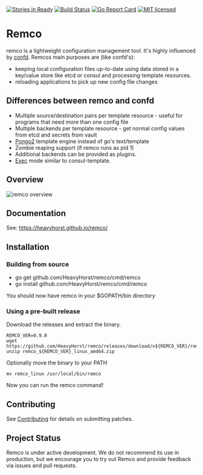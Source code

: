 [![Stories in Ready](https://badge.waffle.io/HeavyHorst/remco.png?label=ready&title=Ready)](https://waffle.io/HeavyHorst/remco)
[![Build Status](https://travis-ci.org/HeavyHorst/remco.svg?branch=master)](https://travis-ci.org/HeavyHorst/remco) [![Go Report Card](https://goreportcard.com/badge/github.com/HeavyHorst/remco)](https://goreportcard.com/report/github.com/HeavyHorst/remco) [![MIT licensed](https://img.shields.io/badge/license-MIT-blue.svg)](https://raw.githubusercontent.com/HeavyHorst/remco/master/LICENSE)

# Remco

remco is a lightweight configuration management tool. It's highly influenced by [confd](https://github.com/kelseyhightower/confd).
Remcos main purposes are (like confd's):

  - keeping local configuration files up-to-date using data stored in a key/value store like etcd or consul and processing template resources.
  - reloading applications to pick up new config file changes

## Differences between remco and confd

   - Multiple source/destination pairs per template resource - useful for programs that need more than one config file
   - Multiple backends per template resource - get normal config values from etcd and secrets from vault
   - [Pongo2](https://github.com/flosch/pongo2) template engine instead of go's text/template
   - Zombie reaping support (if remco runs as pid 1)
   - Additional backends can be provided as plugins.
   - [Exec](https://heavyhorst.github.io/remco/details/exec-mode/) mode similar to consul-template.

## Overview
![remco overview](https://cdn.rawgit.com/HeavyHorst/remco/master/docs/images/Remco-overview.svg)

## Documentation 

See: https://heavyhorst.github.io/remco/

## Installation
### Building from source

  - go get github.com/HeavyHorst/remco/cmd/remco
  - go install github.com/HeavyHorst/remco/cmd/remco

  You should now have remco in your $GOPATH/bin directory

### Using a pre-built release

Download the releases and extract the binary.
```
REMCO_VER=0.9.0
wget https://github.com/HeavyHorst/remco/releases/download/v${REMCO_VER}/remco_${REMCO_VER}_linux_amd64.zip
unzip remco_${REMCO_VER}_linux_amd64.zip
```

Optionally move the binary to your PATH

```
mv remco_linux /usr/local/bin/remco
```

Now you can run the remco command!

## Contributing

See [Contributing](https://github.com/HeavyHorst/remco/blob/master/CONTRIBUTING) for details on submitting patches.

## Project Status

Remco is under active development. We do not recommend its use in production, but we encourage you to try out Remco and provide feedback via issues and pull requests.
